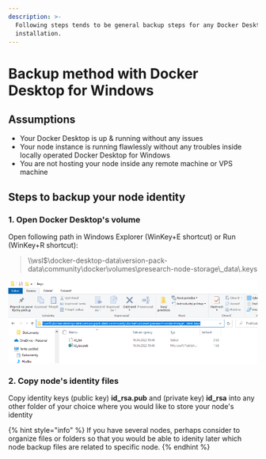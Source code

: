 ```yaml
---
description: >-
  Following steps tends to be general backup steps for any Docker Desktop
  installation.
---
```


# Backup method with Docker Desktop for Windows

## Assumptions

* Your Docker Desktop is up & running without any issues
* Your node instance is running flawlessly without any troubles inside locally operated Docker Desktop for Windows
* You are not hosting your node inside any remote machine or VPS machine

## Steps to backup your node identity

### 1. Open Docker Desktop's volume&#x20;

Open following path in Windows Explorer (WinKey+E shortcut) or Run (WinKey+R shortcut):

> \\\wsl$\docker-desktop-data\version-pack-data\community\docker\volumes\presearch-node-storage\\\_data\\.keys

![Example of the output for Windows](<../../.gitbook/assets/image (17) (1) (1).png>)

### 2. Copy node's identity files

Copy identity keys (public key) **id\_rsa.pub** and (private key) **id\_rsa** into any other folder of your choice where you would like to store your node's identity

{% hint style="info" %}
If you have several nodes, perhaps consider to organize files or folders so that you would be able to idenity later which node backup files are related to specific node.
{% endhint %}
